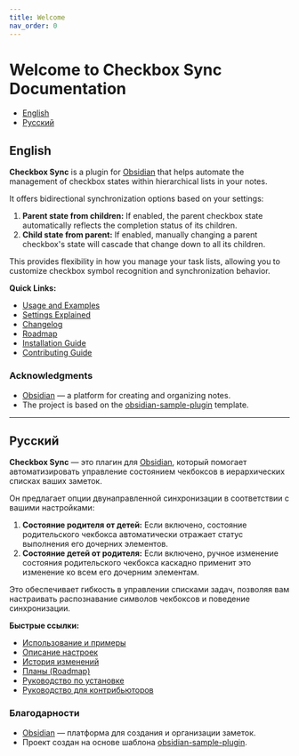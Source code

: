 ```yaml
---
title: Welcome
nav_order: 0
---
```

# Welcome to Checkbox Sync Documentation

- [English](#english)
- [Русский](#русский)

## English

**Checkbox Sync** is a plugin for [Obsidian](https://obsidian.md/) that helps automate the management of checkbox states within hierarchical lists in your notes.

It offers bidirectional synchronization options based on your settings:
1.  **Parent state from children:** If enabled, the parent checkbox state automatically reflects the completion status of its children.
2.  **Child state from parent:** If enabled, manually changing a parent checkbox's state will cascade that change down to all its children.

This provides flexibility in how you manage your task lists, allowing you to customize checkbox symbol recognition and synchronization behavior.

**Quick Links:**
*   [Usage and Examples](usage.md)
*   [Settings Explained](settings.md)
*   [Changelog](changelog.md)
*   [Roadmap](roadmap.md)
*   [Installation Guide](installation.md)
*   [Contributing Guide](contributing.md)

### Acknowledgments
*   [Obsidian](https://obsidian.md/) — a platform for creating and organizing notes.
*   The project is based on the [obsidian-sample-plugin](https://github.com/obsidianmd/obsidian-sample-plugin) template.

---

## Русский

**Checkbox Sync** — это плагин для [Obsidian](https://obsidian.md/), который помогает автоматизировать управление состоянием чекбоксов в иерархических списках ваших заметок.

Он предлагает опции двунаправленной синхронизации в соответствии с вашими настройками:
1.  **Состояние родителя от детей:** Если включено, состояние родительского чекбокса автоматически отражает статус выполнения его дочерних элементов.
2.  **Состояние детей от родителя:** Если включено, ручное изменение состояния родительского чекбокса каскадно применит это изменение ко всем его дочерним элементам.

Это обеспечивает гибкость в управлении списками задач, позволяя вам настраивать распознавание символов чекбоксов и поведение синхронизации.

**Быстрые ссылки:**
*   [Использование и примеры](usage.md)
*   [Описание настроек](settings.md)
*   [История изменений](changelog.md)
*   [Планы (Roadmap)](roadmap.md)
*   [Руководство по установке](installation.md)
*   [Руководство для контрибьюторов](contributing.md)

### Благодарности
*   [Obsidian](https://obsidian.md/) — платформа для создания и организации заметок.
*   Проект создан на основе шаблона [obsidian-sample-plugin](https://github.com/obsidianmd/obsidian-sample-plugin).